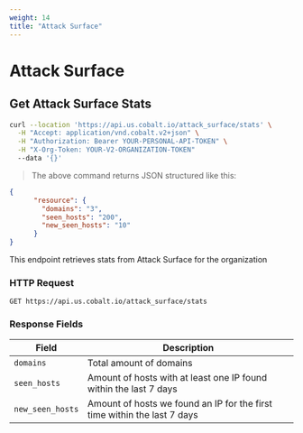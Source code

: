 ```yaml
---
weight: 14
title: "Attack Surface"
---
```


# Attack Surface

## Get Attack Surface Stats

```sh
curl --location 'https://api.us.cobalt.io/attack_surface/stats' \
  -H "Accept: application/vnd.cobalt.v2+json" \
  -H "Authorization: Bearer YOUR-PERSONAL-API-TOKEN" \
  -H "X-Org-Token: YOUR-V2-ORGANIZATION-TOKEN"
  --data '{}'
```

> The above command returns JSON structured like this:

```json
{
      "resource": {
        "domains": "3",
        "seen_hosts": "200",
        "new_seen_hosts": "10"
      }
}
```

This endpoint retrieves stats from Attack Surface for the organization

### HTTP Request

`GET https://api.us.cobalt.io/attack_surface/stats`

### Response Fields

| Field           | Description                                                                         |
|-----------------|-------------------------------------------------------------------------------------|
| `domains`      | Total amount of domains                             |
| `seen_hosts`    | Amount of hosts with at least one IP found within the last 7 days                                                  |
| `new_seen_hosts`     | Amount of hosts we found an IP for the first time within the last 7 days              |

